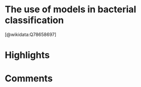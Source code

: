 
The use of models in bacterial classification
=============================================
  
  [@wikidata:Q78658697]  

# Highlights

# Comments
